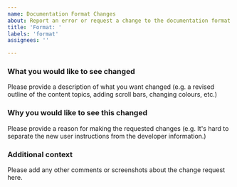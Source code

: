 ```yaml
---
name: Documentation Format Changes
about: Report an error or request a change to the documentation format
title: 'Format: '
labels: 'format'
assignees: ''

---
```


<!--
    Thank-you for submitting an issue / change request. Your effort and input
    is appreciated.

    Please use this template to help us review your concern. Not everything is
    required for every issue, so please feel free to omit any sections that
    are not relevant to your concern.
-->

### What you would like to see changed

Please provide a description of what you want changed (e.g. a revised outline of the content topics, adding scroll bars, changing colours, etc.)

### Why you would like to see this changed

Please provide a reason for making the requested changes (e.g. It's hard to separate the new user instructions from the developer information.)

### Additional context

Please add any other comments or screenshots about the change request here.
